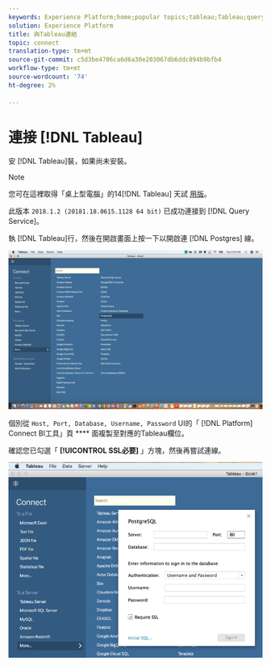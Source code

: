 ```yaml
---
keywords: Experience Platform;home;popular topics;tableau;Tableau;query service;Query service;connect to query service;
solution: Experience Platform
title: 與Tableau連結
topic: connect
translation-type: tm+mt
source-git-commit: c5d3be4706ca6d6a30e203067db6ddc894b9bfb4
workflow-type: tm+mt
source-wordcount: '74'
ht-degree: 2%

---
```



# 連接 [!DNL Tableau]

安 [!DNL Tableau]裝，如果尚未安裝。

>[!NOTE]
>
>您可在這裡取得「桌上型電腦」的14[!DNL Tableau] 天試 [用版](https://www.tableau.com/products/desktop/download)。
>    
> 此版本 `2018.1.2 (20181.18.0615.1128 64 bit)` 已成功連接到 [!DNL Query Service]。

執 [!DNL Tableau]行，然後在開啟畫面上按一下以開啟連 [!DNL Postgres] 線。

![影像](../images/clients/tableau/open-connection.png)

個別從 `Host, Port, Database, Username, Password` UI的「 [!DNL Platform] Connect BI工具」頁 **** 面複製至對應的Tableau欄位。

確認您已勾選「 **[!UICONTROL SSL必要]** 」方塊，然後再嘗試連線。

![影像](../images/clients/tableau/ssl-required.png)